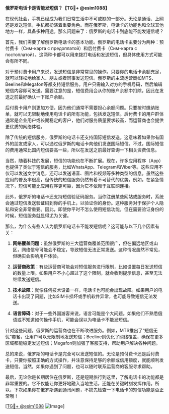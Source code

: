 **俄罗斯电话卡是否能发短信？【TG💪+ @esim1088】**

在现代社会，手机已经成为我们日常生活中不可或缺的一部分。无论是通话、上网还是发送短信，手机都扮演着重要角色。而在俄罗斯，电话卡的功能也和全球其他地方一样，具备多种用途。那么问题来了：俄罗斯的电话卡到底能不能发短信呢？

首先，我们需要了解俄罗斯电话卡的基本功能。俄罗斯的电话卡主要分为两种：预付费卡（Сим-карта с предоплатой）和后付费卡（Сим-карта с постоплатой）。这两种卡都可以用来拨打电话和发送短信，但具体使用方式可能会有所不同。

对于预付费卡用户来说，发送短信是非常常见的操作。只要你的电话卡余额充足，就可以轻松地给家人、朋友或者同事发送短信。俄罗斯的主流运营商如MTS、Beeline和Megafon等都支持短信服务。用户只需输入对方的手机号码，然后编辑短信内容即可发送。需要注意的是，短信费用会从你的账户余额中扣除，因此在发送之前最好确认一下账户余额。

后付费卡用户则更加方便，因为他们通常不需要担心余额问题。只要按时缴纳账单，就可以无限制地使用电话卡的所有功能，包括发送短信。后付费卡的用户群体通常是企业用户或长期稳定的客户，他们对服务质量要求较高，而运营商也会提供更优质的网络体验。

除了传统的短信服务，俄罗斯的电话卡还支持国际短信发送。这意味着如果你有国外的朋友或家人，可以通过俄罗斯的电话卡向他们发送国际短信。不过，国际短信的费用通常比国内短信要高一些，所以在发送之前最好查询一下相关资费信息。

当然，随着科技的发展，短信的功能也在不断扩展。现在，许多应用程序（App）也提供了类似于短信的服务，比如WhatsApp、Telegram和Viber等。这些应用不仅可以发送文字消息，还可以发送语音、图片和视频等多种类型的信息。虽然这些应用的普及率很高，但传统的短信服务仍然有着不可替代的优势。例如，在紧急情况下，短信可能比应用程序更可靠，因为它不依赖于互联网连接。

此外，俄罗斯的电话卡还支持短信验证码服务。当你注册某些网站或服务时，系统会通过短信发送验证码到你的手机上，以验证你的身份。这种服务对于保护个人隐私和安全非常重要。因此，即使你平时不怎么使用短信功能，但在需要验证身份的时候，短信服务就显得尤为关键。

那么，为什么有些人认为俄罗斯电话卡不能发短信呢？这可能与以下几个因素有关：

1. **网络覆盖问题**：虽然俄罗斯的三大运营商覆盖范围很广，但在偏远地区或山区，网络信号可能会不稳定，导致短信无法正常发送。这种情况虽然不常见，但确实会影响用户体验。

2. **运营商政策**：有些运营商可能会对短信服务进行限制，比如设置每日发送短信的数量上限。如果用户不小心超过了这个限制，就会收到提示信息，甚至无法继续发送短信。

3. **技术故障**：就像任何技术设备一样，电话卡也可能会出现故障。如果用户的电话卡出现了问题，比如SIM卡损坏或手机软件异常，也可能导致短信无法发送。

4. **语言障碍**：对于一些外国游客来说，语言可能是个大问题。如果他们不熟悉俄语或不知道如何操作手机，可能会误以为电话卡不能发短信。

针对这些问题，俄罗斯的运营商也在不断改进服务。例如，MTS推出了“短信无忧”套餐，让用户可以无限制地发送短信；Beeline则优化了网络覆盖，确保在更多区域都能稳定发送短信；Megafon则加强了客服支持，帮助用户解决各种问题。

总的来说，俄罗斯的电话卡是完全可以发送短信的。无论是预付费卡还是后付费卡，只要你按照正确的方式操作，并注意保持足够的余额或信用额度，就能顺利发送短信。当然，如果你遇到了问题，也可以随时联系运营商的客服寻求帮助。

最后，无论你是长期居住在俄罗斯，还是短期旅行到这里，了解电话卡的功能都是非常重要的。它不仅能让你更好地融入当地生活，还能在关键时刻发挥作用。所以，下次如果你在俄罗斯遇到通讯问题，不妨先检查一下电话卡的短信功能是否正常哦！

[[TG💪+ @esim1088](https://t.me/s/esim1088) ![Image](https://i.postimg.cc/4NQfJmqS/Snipaste-2025-05-13-00-14-12.png)]